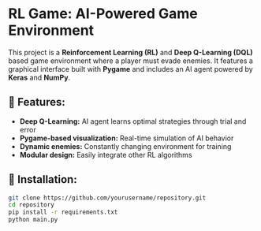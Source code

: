 # RL Game: AI-Powered Game Environment

This project is a **Reinforcement Learning (RL)** and **Deep Q-Learning (DQL)** based game environment where a player must evade enemies. It features a graphical interface built with **Pygame** and includes an AI agent powered by **Keras** and **NumPy**.

## 📌 Features:
- **Deep Q-Learning:** AI agent learns optimal strategies through trial and error
- **Pygame-based visualization:** Real-time simulation of AI behavior
- **Dynamic enemies:** Constantly changing environment for training
- **Modular design:** Easily integrate other RL algorithms

## 🚀 Installation:
```bash
git clone https://github.com/yourusername/repository.git  
cd repository  
pip install -r requirements.txt  
python main.py  
